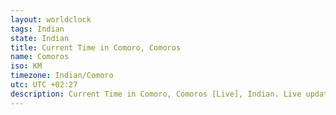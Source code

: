 ```yaml
---
layout: worldclock
tags: Indian
state: Indian
title: Current Time in Comoro, Comoros
name: Comoros
iso: KM
timezone: Indian/Comoro
utc: UTC +02:27
description: Current Time in Comoro, Comoros [Live], Indian. Live update now time in Comoro, timezone Indian/Comoro, UTC +02:27, Country ISO code & Current Local Time.
---
```



